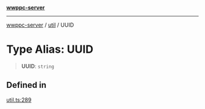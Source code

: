 [**wwppc-server**](../../README.md)

***

[wwppc-server](../../modules.md) / [util](../README.md) / UUID

# Type Alias: UUID

> **UUID**: `string`

## Defined in

[util.ts:289](https://github.com/WWPPC/WWPPC-server/blob/2dee3653c422ea6b91c8bffad27d9e2a1aa16711/src/util.ts#L289)

